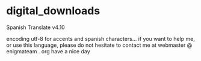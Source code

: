 # digital_downloads
Spanish Translate v4.10

encoding utf-8 for accents and spanish characters...
if you want to help me, or use this language, please do not hesitate to contact me at webmaster @ enigmateam . org
have a nice day
